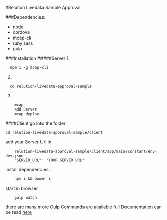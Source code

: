 #Relution Livedata Sample Approval

###Dependencies:
- node
- cordova
- mcap-cli
- ruby sass
- gulp

###Installation
#####Server
1.
  ````
    npm i -g mcap-cli
  ````
2.
````
  cd relution-livedata-approval-sample
````
3.
````
    mcap
    add Server
    mcap deploy
````
####Client
go into the folder

````
cd relution-livedata-approval-sample/client
````
add your Server Url in
`````
	relution-livedata-approval-sample/client/app/main/constant/env-dev.json
    "SERVER_URL": "YOUR SERVER URL"
`````
install dependencies:
````
	npm i && bower i
````
start in browser
````
	gulp watch
````
there are many more Gulp Commands are available full Documentation can be read [here](https://github.com/mwaylabs/generator-m)

